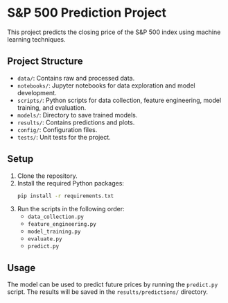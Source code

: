 # S&P 500 Prediction Project

This project predicts the closing price of the S&P 500 index using machine learning techniques.

## Project Structure

- `data/`: Contains raw and processed data.
- `notebooks/`: Jupyter notebooks for data exploration and model development.
- `scripts/`: Python scripts for data collection, feature engineering, model training, and evaluation.
- `models/`: Directory to save trained models.
- `results/`: Contains predictions and plots.
- `config/`: Configuration files.
- `tests/`: Unit tests for the project.

## Setup

1. Clone the repository.
2. Install the required Python packages:
    ```bash
    pip install -r requirements.txt
    ```
3. Run the scripts in the following order:
    - `data_collection.py`
    - `feature_engineering.py`
    - `model_training.py`
    - `evaluate.py`
    - `predict.py`

## Usage

The model can be used to predict future prices by running the `predict.py` script. The results will be saved in the `results/predictions/` directory.

